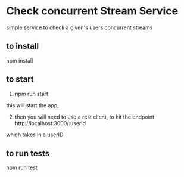 # Check concurrent Stream Service

simple service to check a given's users concurrent streams

## to install
npm install

## to start
1. npm run start

this will start the app,

2. then you will need to use a rest client, to hit the endpoint 
http://localhost:3000/:userId

which takes in a userID

## to run tests
npm run test
